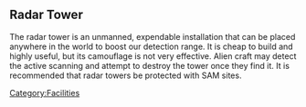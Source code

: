 ## Radar Tower

The radar tower is an unmanned, expendable installation that can be
placed anywhere in the world to boost our detection range. It is cheap
to build and highly useful, but its camouflage is not very effective.
Alien craft may detect the active scanning and attempt to destroy the
tower once they find it. It is recommended that radar towers be
protected with SAM sites.

[Category:Facilities](Category:Facilities "wikilink")